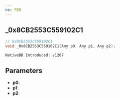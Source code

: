 ```yaml
---
ns: PED
---
```

## _0x8CB2553C559102C1

```c
// 0x8CB2553C559102C1
void _0x8CB2553C559102C1(Any p0, Any p1, Any p2);
```

```
NativeDB Introduced: v1207
```

## Parameters
* **p0**:
* **p1**:
* **p2**:
